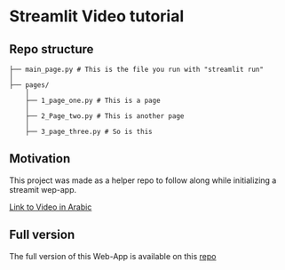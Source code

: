 # Streamlit Video tutorial

## Repo structure

    ├── main_page.py # This is the file you run with "streamlit run"
    │
    ├── pages/
        │
        ├── 1_page_one.py # This is a page
        │
        ├── 2_Page_two.py # This is another page
        │
        ├── 3_page_three.py # So is this

## Motivation

This project was made as a helper repo to follow along while initializing a streamit wep-app.

[Link to Video in Arabic](https://youtu.be/6HlSaLuqw3w)

## Full version

The full version of this Web-App is available on this [repo](https://github.com/MightyStud/High-School-Data-Analysis-Streamlit-App)
